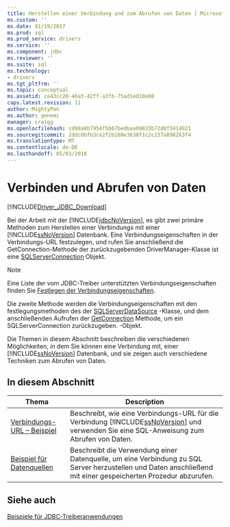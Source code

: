```yaml
---
title: Herstellen einer Verbindung und zum Abrufen von Daten | Microsoft Docs
ms.custom: ''
ms.date: 01/19/2017
ms.prod: sql
ms.prod_service: drivers
ms.service: ''
ms.component: jdbc
ms.reviewer: ''
ms.suite: sql
ms.technology:
- drivers
ms.tgt_pltfrm: ''
ms.topic: conceptual
ms.assetid: ce43cc20-46a3-42ff-a3fb-75ad1ed10e08
caps.latest.revision: 11
author: MightyPen
ms.author: genemi
manager: craigg
ms.openlocfilehash: cd98a0b7954f5b67bedbaa09833b72d8f5914921
ms.sourcegitcommit: 2ddc0bfb3ce2f2b160e3638f1c2c237a898263f4
ms.translationtype: MT
ms.contentlocale: de-DE
ms.lasthandoff: 05/03/2018
---
```

# <a name="connecting-and-retrieving-data"></a>Verbinden und Abrufen von Daten
[!INCLUDE[Driver_JDBC_Download](../../includes/driver_jdbc_download.md)]

  Bei der Arbeit mit der [!INCLUDE[jdbcNoVersion](../../includes/jdbcnoversion_md.md)], es gibt zwei primäre Methoden zum Herstellen einer Verbindungs mit einer [!INCLUDE[ssNoVersion](../../includes/ssnoversion_md.md)] Datenbank. Eine Verbindungseigenschaften in der Verbindungs-URL festzulegen, und rufen Sie anschließend die GetConnection-Methode der zurückzugebenden DriverManager-Klasse ist eine [SQLServerConnection](../../connect/jdbc/reference/sqlserverconnection-class.md) Objekt.  
  
> [!NOTE]  
>  Eine Liste der vom JDBC-Treiber unterstützten Verbindungseigenschaften finden Sie [Festlegen der Verbindungseigenschaften](../../connect/jdbc/setting-the-connection-properties.md).  
  
 Die zweite Methode werden die Verbindungseigenschaften mit den festlegungsmethoden des der [SQLServerDataSource](../../connect/jdbc/reference/sqlserverdatasource-class.md) -Klasse, und dem anschließenden Aufrufen der [GetConnection](../../connect/jdbc/reference/getconnection-method-sqlserverdatasource.md) Methode, um ein SQLServerConnection zurückzugeben. -Objekt.  
  
 Die Themen in diesem Abschnitt beschreiben die verschiedenen Möglichkeiten, in dem Sie können eine Verbindung mit, einer [!INCLUDE[ssNoVersion](../../includes/ssnoversion_md.md)] Datenbank, und sie zeigen auch verschiedene Techniken zum Abrufen von Daten.  
  
## <a name="in-this-section"></a>In diesem Abschnitt  
  
|Thema|Description|  
|-----------|-----------------|  
|[Verbindungs-URL – Beispiel](../../connect/jdbc/connection-url-sample.md)|Beschreibt, wie eine Verbindungs-URL für die Verbindung [!INCLUDE[ssNoVersion](../../includes/ssnoversion_md.md)] und verwenden Sie eine SQL-Anweisung zum Abrufen von Daten.|  
|[Beispiel für Datenquellen](../../connect/jdbc/data-source-sample.md)|Beschreibt die Verwendung einer Datenquelle, um eine Verbindung zu SQL Server herzustellen und Daten anschließend mit einer gespeicherten Prozedur abzurufen.|  
  
## <a name="see-also"></a>Siehe auch  
 [Beispiele für JDBC-Treiberanwendungen](../../connect/jdbc/sample-jdbc-driver-applications.md)  
  
  
